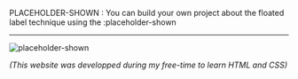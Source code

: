PLACEHOLDER-SHOWN : You can build your own project about the floated label technique using the :placeholder-shown


-----------------------------------------------------------------------------------------------------------------------------------
![placeholder-shown](https://user-images.githubusercontent.com/61105869/74776837-99610380-5298-11ea-8a85-34830e173c5f.jpg)

*(This website was developped during my free-time to learn HTML and CSS)*
